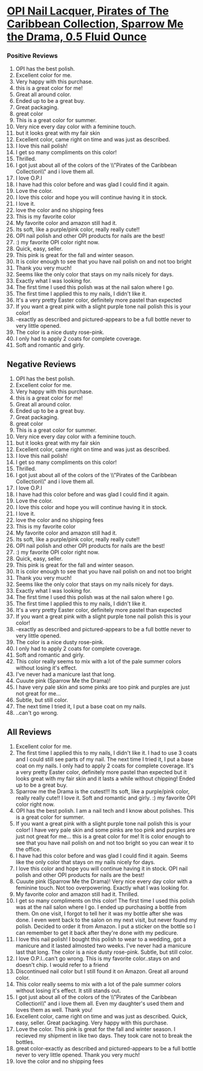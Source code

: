 # [OPI Nail Lacquer, Pirates of The Caribbean Collection, Sparrow Me the Drama, 0.5 Fluid Ounce](https://products.checkmycream.com/products/OPI-Nail-Lacquer-Pirates-of-The-Caribbean-Collection-Sparrow-Me-the-Drama-0.5-Fluid-Ounce.html)

### Positive Reviews

<ol>
      <li>OPI has the best polish.</li>
      <li>Excellent color for me.</li>
      <li>Very happy with this purchase.</li>
      <li>this is a great color for me!</li>
      <li>Great all around color.</li>
      <li>Ended up to be a great buy.</li>
      <li>Great packaging.</li>
      <li>great color</li>
      <li>This is a great color for summer.</li>
      <li>Very nice every day color with a feminine touch.</li>
      <li>but it looks great with my fair skin</li>
      <li>Excellent color, came right on time and was just as described.</li>
      <li>I love this nail polish!</li>
      <li>I get so many compliments on this color!  </li>
      <li>Thrilled.</li>
      <li>I got just about all of the colors of the \\&quot;Pirates of the Caribbean Collection\\&quot; and i love them all.  </li>
      <li>I love O.P.I</li>
      <li>I have had this color before and was glad I could find it again.</li>
      <li>Love the color.</li>
      <li>I love this color and hope you will continue having it in stock.</li>
      <li>I love it.</li>
      <li>love the color and no shipping fees</li>
      <li>This is my favorite color</li>
      <li>My favorite color and amazon still had it.</li>
      <li>Its soft, like a purple/pink color, really really cute!!</li>
      <li>OPI nail polish and other OPI products for nails are the best!</li>
      <li>:) my favorite OPI color right now.</li>
      <li>Quick, easy, seller.</li>
      <li>This pink is great for the fall and winter season.</li>
      <li>It is color enough to see that you have nail polish on and not too bright</li>
      <li>Thank you very much!</li>
      <li>Seems like the only color that stays on my nails nicely for days.</li>
      <li>Exactly what I was looking for.</li>
      <li>The first time I used this polish was at the nail salon where I go.  </li>
      <li>The first time I applied this to my nails, I didn&#x27;t like it.</li>
      <li>It&#x27;s a very pretty Easter color, definitely more pastel than expected</li>
      <li>If you want a great pink with a slight purple tone nail polish this is your color!</li>
      <li>-exactly as described and pictured-appears to be a full bottle never to very little opened.</li>
      <li>The color is a nice dusty rose-pink.</li>
      <li>I only had to apply 2 coats for complete coverage.</li>
      <li>Soft and romantic and girly.</li>
</ol>


<h2>Negative Reviews</h2>
<ol>
<li> OPI has the best polish.</li>
<li> Excellent color for me.</li>
<li> Very happy with this purchase.</li>
<li> this is a great color for me!</li>
<li> Great all around color.</li>
<li> Ended up to be a great buy.</li>
<li> Great packaging.</li>
<li> great color</li>
<li> This is a great color for summer.</li>
<li> Very nice every day color with a feminine touch.</li>
<li> but it looks great with my fair skin</li>
<li> Excellent color, came right on time and was just as described.</li>
<li> I love this nail polish!</li>
<li> I get so many compliments on this color!  </li>
<li> Thrilled.</li>
<li> I got just about all of the colors of the \\&quot;Pirates of the Caribbean Collection\\&quot; and i love them all.  </li>
<li> I love O.P.I</li>
<li> I have had this color before and was glad I could find it again.</li>
<li> Love the color.</li>
<li> I love this color and hope you will continue having it in stock.</li>
<li> I love it.</li>
<li> love the color and no shipping fees</li>
<li> This is my favorite color</li>
<li> My favorite color and amazon still had it.</li>
<li> Its soft, like a purple/pink color, really really cute!!</li>
<li> OPI nail polish and other OPI products for nails are the best!</li>
<li> :) my favorite OPI color right now.</li>
<li> Quick, easy, seller.</li>
<li> This pink is great for the fall and winter season.</li>
<li> It is color enough to see that you have nail polish on and not too bright</li>
<li> Thank you very much!</li>
<li> Seems like the only color that stays on my nails nicely for days.</li>
<li> Exactly what I was looking for.</li>
<li> The first time I used this polish was at the nail salon where I go.  </li>
<li> The first time I applied this to my nails, I didn&#x27;t like it.</li>
<li> It&#x27;s a very pretty Easter color, definitely more pastel than expected</li>
<li> If you want a great pink with a slight purple tone nail polish this is your color!</li>
<li> -exactly as described and pictured-appears to be a full bottle never to very little opened.</li>
<li> The color is a nice dusty rose-pink.</li>
<li> I only had to apply 2 coats for complete coverage.</li>
<li> Soft and romantic and girly.</li>
<li> This color really seems to mix with a lot of the pale summer colors without losing it&#x27;s effect.  </li>
<li> I&#x27;ve never had a manicure last that long.</li>
<li> Cuuute pink (Sparrow Me the Drama)!</li>
<li> I have very pale skin and some pinks are too pink and purples are just not great for me...</li>
<li> Subtle, but still color.</li>
<li> The next time I tried it, I put a base coat on my nails.</li>
<li> ..can&#x27;t go wrong.</li>
</ol>

<h2>All Reviews</h2>

<ol>
    <li> Excellent color for me.</li>
    <li> The first time I applied this to my nails, I didn&#x27;t like it. I had to use 3 coats and I could still see parts of my nail. The next time I tried it, I put a base coat on my nails. I only had to apply 2 coats for complete coverage. It&#x27;s a very pretty Easter color, definitely more pastel than expected but it looks great with my fair skin and it lasts a while without chipping! Ended up to be a great buy.</li>
    <li> Sparrow me the Drama is the cutest!!! Its soft, like a purple/pink color, really really cute!! I love it. Soft and romantic and girly. :) my favorite OPI color right now.</li>
    <li> OPI has the best polish. I am a nail tech and I know about polishes. This is a great color for summer.</li>
    <li> If you want a great pink with a slight purple tone nail polish this is your color! I have very pale skin and some pinks are too pink and purples are just not great for me... this is a great color for me! It is color enough to see that you have nail polish on and not too bright so you can wear it to the office.</li>
    <li> I have had this color before and was glad I could find it again. Seems like the only color that stays on my nails nicely for days.</li>
    <li> I love this color and hope you will continue having it in stock. OPI nail polish and other OPI products for nails are the best!</li>
    <li> Cuuute pink (Sparrow Me the Drama)! Very nice every day color with a feminine touch. Not too overpowering. Exactly what I was looking for.</li>
    <li> My favorite color and amazon still had it. Thrilled.</li>
    <li> I get so many compliments on this color!  The first time I used this polish was at the nail salon where I go.  I ended up purchasing  a bottle from them.  On one visit, I forgot to tell her it was my bottle after she was done.  I even went back to the salon on my next visit, but never found my polish.  Decided to order it from Amazon.  I put a sticker on the bottle so I can remember to get it back after they&#x27;re done with my pedicure.</li>
    <li> I love this nail polish! I bought this polish to wear to a wedding, got a manicure and it lasted almosted two weeks. I&#x27;ve never had a manicure last that long. The color is a nice dusty rose-pink. Subtle, but still color.</li>
    <li> I love O.P.I..can&#x27;t go wrong. This is my favorite color..stays on and doesn&#x27;t chip. I would refer to a friend</li>
    <li> Discontinued nail color but I still found it on Amazon. Great all around color.</li>
    <li> This color really seems to mix with a lot of the pale summer colors without losing it&#x27;s effect.  It still stands out.</li>
    <li> I got just about all of the colors of the \\&quot;Pirates of the Caribbean Collection\\&quot; and i love them all.  Even my daughter&#x27;s used them and loves them as well.  Thank you!</li>
    <li> Excellent color, came right on time and was just as described. Quick, easy, seller. Great packaging. Very happy with this purchase.</li>
    <li> Love the color. This pink is great for the fall and winter season. I recieved my shipment in like two days. They took care not to break the bottles.</li>
    <li> great color-exactly as described and pictured-appears to be a full bottle never to very little opened. Thank you very much!</li>
    <li> love the color and no shipping fees</li>
</ol>





